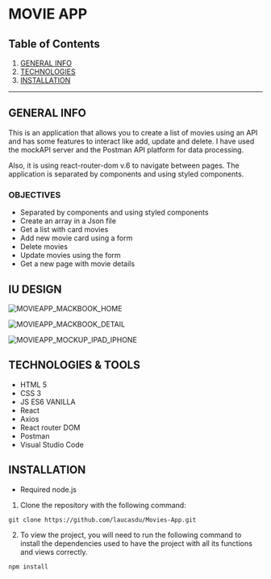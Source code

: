 
MOVIE APP
============

## Table of Contents
1. [GENERAL INFO](#GENERAL-INFO)
2. [TECHNOLOGIES](#TECHNOLOGIES)
3. [INSTALLATION](#INSTALLATION_)

***

## GENERAL INFO

This is an application that allows you to create a list of movies using an API and has some features to interact like add, update and delete. I have used the mockAPI server and the Postman API platform for data processing.

Also, it is using react-router-dom v.6 to navigate between pages. The application is separated by components and using styled components.

### OBJECTIVES

- Separated by components and using styled components
- Create an array in a Json file 
- Get a list with card movies
- Add new movie card using a form
- Delete movies
- Update movies using the form
- Get a new page with movie details

## IU DESIGN

![MOVIEAPP_MACKBOOK_HOME](https://user-images.githubusercontent.com/102957525/182247012-cf21d907-e833-4ad7-8081-f2bddd235d09.jpg)

![MOVIEAPP_MACKBOOK_DETAIL](https://user-images.githubusercontent.com/102957525/182246983-e5d20373-6e1a-4140-a4bd-00514e6e6db4.jpg)

![MOVIEAPP_MOCKUP_IPAD_IPHONE](https://user-images.githubusercontent.com/102957525/182247051-de125c32-1dea-4542-9f50-a429682fe6ea.jpg)


## TECHNOLOGIES & TOOLS
- HTML 5
- CSS 3
- JS ES6 VANILLA
- React
- Axios
- React router DOM 
- Postman
- Visual Studio Code


## INSTALLATION

- Required node.js

1. Clone the repository with the following command:  
```
git clone https://github.com/laucasdu/Movies-App.git
```

2. To view the project, you will need to run the following command to install the dependencies used to have the project with all its functions and views correctly.

```
npm install
```
